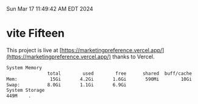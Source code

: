 Sun Mar 17 11:49:42 AM EDT 2024

# vite Fifteen


This project is live at [https://marketingpreference.vercel.app/](https://marketingpreference.vercel.app/) thanks to Vercel.

```bash
System Memory
               total        used        free      shared  buff/cache   available
Mem:            15Gi       4.2Gi       1.6Gi       590Mi        10Gi        11Gi
Swap:          8.0Gi       1.1Gi       6.9Gi
System Storage
449M	.
```
```bash
